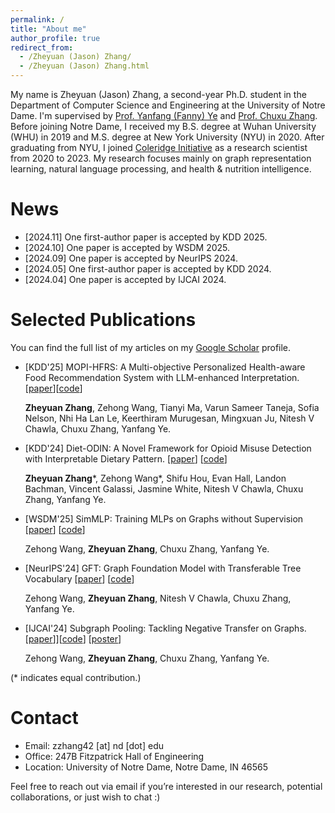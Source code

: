 ```yaml
---
permalink: /
title: "About me"
author_profile: true
redirect_from: 
  - /Zheyuan (Jason) Zhang/
  - /Zheyuan (Jason) Zhang.html
---
```


My name is Zheyuan (Jason) Zhang, a second-year Ph.D. student in the Department of Computer Science and Engineering at the University of Notre Dame. I'm supervised by [Prof. Yanfang (Fanny) Ye](http://yes-lab.org/) and [Prof. Chuxu Zhang](https://chuxuzhang.github.io/). Before joining Notre Dame, I received my B.S. degree at Wuhan University (WHU) in 2019 and M.S. degree at New York University (NYU) in 2020. After graduating from NYU, I joined [Coleridge Initiative](https://coleridgeinitiative.org/) as a research scientist from 2020 to 2023. My research focuses mainly on graph representation learning, natural language processing, and health & nutrition intelligence. 


News
======
* [2024.11] One first-author paper is accepted by KDD 2025.
* [2024.10] One paper is accepted by WSDM 2025.
* [2024.09] One paper is accepted by NeurIPS 2024. 
* [2024.05] One first-author paper is accepted by KDD 2024. 
* [2024.04] One paper is accepted by IJCAI 2024.
  

Selected Publications
======
You can find the full list of my articles on my [Google Scholar](https://scholar.google.com/citations?user=qJURp_AAAAAJ&hl=en) profile.

- [KDD'25] MOPI-HFRS: A Multi-objective Personalized Health-aware Food Recommendation System with LLM-enhanced Interpretation. [[paper](https://openreview.net/pdf?id=yapWkJ0lrh)][[code](https://github.com/Anonymous-Be3fb6/MOPI-HFRS/tree/main)]

  <b>Zheyuan Zhang</b>, Zehong Wang, Tianyi Ma, Varun Sameer Taneja, Sofia Nelson, Nhi Ha Lan Le, Keerthiram Murugesan, Mingxuan Ju, Nitesh V Chawla, Chuxu Zhang, Yanfang Ye.

- [KDD'24] Diet-ODIN: A Novel Framework for Opioid Misuse Detection with Interpretable Dietary Pattern. [[paper](https://dl.acm.org/doi/abs/10.1145/3637528.3671587)] [[code](https://github.com/JasonZhangzy1757/Diet-ODIN)]

  <b>Zheyuan Zhang</b>\*, Zehong Wang\*, Shifu Hou, Evan Hall, Landon Bachman, Vincent Galassi, Jasmine White, Nitesh V Chawla, Chuxu Zhang, Yanfang Ye.

- [WSDM'25] SimMLP: Training MLPs on Graphs without Supervision [[paper](https://arxiv.org/abs/2402.08918)] [[code](https://github.com/Zehong-Wang/SimMLP)]

  Zehong Wang, <b>Zheyuan Zhang</b>, Chuxu Zhang, Yanfang Ye.

- [NeurIPS'24] GFT: Graph Foundation Model with Transferable Tree Vocabulary [[paper](https://arxiv.org/abs/2411.06070)] [[code](https://github.com/Zehong-Wang/GFT)]

  Zehong Wang, <b>Zheyuan Zhang</b>, Nitesh V Chawla, Chuxu Zhang, Yanfang Ye.

- [IJCAI'24] Subgraph Pooling: Tackling Negative Transfer on Graphs. [[paper](https://arxiv.org/abs/2402.08907)]][[code](https://github.com/Zehong-Wang/Subgraph-Pooling)] [[poster](/files/ijcai24/sp/poster.pdf)]

  Zehong Wang, <b>Zheyuan Zhang</b>, Chuxu Zhang, Yanfang Ye.

(\* indicates equal contribution.)

Contact
======
* Email: zzhang42 [at] nd [dot] edu
* Office: 247B Fitzpatrick Hall of Engineering
* Location: University of Notre Dame, Notre Dame, IN 46565

Feel free to reach out via email if you’re interested in our research, potential collaborations, or just wish to chat :)
